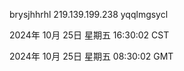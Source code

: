 brysjhhrhl 219.139.199.238 yqqlmgsycl

2024年 10月 25日 星期五 16:30:02 CST

2024年 10月 25日 星期五 08:30:02 GMT
